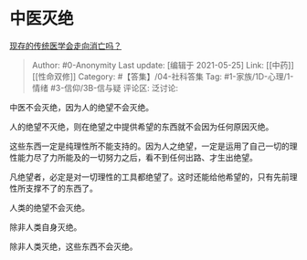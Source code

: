 # 中医灭绝
[现存的传统医学会走向消亡吗？](https://www.zhihu.com/question/311305487/answer/716913751)

> Author: #0-Anonymity
> Last update: [编辑于 2021-05-25]
> Link: [[中药]] [[性命双修]]
> Category: #【答集】/04-社科答集
> Tag: #1-家族/1D-心理/1-情绪 #3-信仰/3B-信与疑
> 评论区:
> 泛讨论:

中医不会灭绝，因为人的绝望不会灭绝。

人的绝望不灭绝，则在绝望之中提供希望的东西就不会因为任何原因灭绝。

这些东西一定是纯理性所不能支持的。因为人之绝望，一定是运用了自己一切的理性能力尽了力所能及的一切努力之后，看不到任何出路、才生出绝望。

凡绝望者，必定是对一切理性的工具都绝望了。这时还能给他希望的，只有先前理性所支撑不了的东西了。

人类的绝望不会灭绝。

除非人类自身灭绝。

除非人类灭绝，这些东西不会灭绝。
